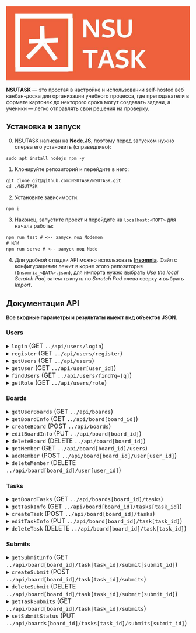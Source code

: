 ![Логотип NSUTASK](logotyp.jpg)

**NSUTASK** — это простая в настройке и использовании self-hosted веб канбан-доска для организации учебного процесса, где преподаватели в формате карточек до некторого срока могут создавать задачи, а ученики — легко отправлять свои решения на проверку.



## Установка и запуск

0. NSUTASK написан на **Node.JS**, поэтому перед запуском нужно сперва его установить (справедливо):
```
sudo apt install nodejs npm -y
```
1. Клонируйте репозиторий и перейдите в него:
```
git clone git@github.com:NSUTASK/NSUTASK.git
cd ./NSUTASK
```
2. Установите зависимости:
```
npm i
```
3. Наконец, запустите проект и перейдите на `localhost:<ПОРТ>` для начала работы:
```
npm run test # <-- запуск под Nodemon
# ИЛИ
npm run serve # <-- запуск под Node
```
4. Для удобной отладки API можно использовать [**Insomnia**](https://insomnia.rest/download).
Файл с конфигурациями лежит в корне этого репозитория (`Insomnia_<ДАТА>.json`), для импорта нужно выбрать *Use the local Scratch Pad*, затем тыкнуть по *Scratch Pad* слева сверху и выбрать *Import*.



## Документация АРІ

**Все входные параметры и результаты имеют вид объектов JSON.**



### Users

<details>
<summary><big><code>login</code> (GET <code>../api/users/login</code>)</big></summary>
— получить session token пользователя.

Требуемые превилегии:
- (нет)

Параметры:
- username
- password

Результат:
- Код 200 и session_token, если авторизация успешна
- Код 401 и сообщение, если неверный пароль
- Код 404 и сообщение, если пользователь не найден
- Код 500 и сообщение, если произошла ошибка
</details>

<details>
<summary><big><code>register</code> (GET <code>../api/users/register</code>)</big></summary>
— добавить нового пользователя в БД users.

Минимальные превилегии:
- (нет)

Параметры:
- username
- display_name
- password
- role\* ("operator" или "user")

*\* - Если в конфигурации проекта запрещено создание новых операторов, установка значения на "operator" приведёт к ошибке*

Результат:
- Код 201 и сообщение, если регистрация успешна
- Код 500 и сообщение, если произошла ошибка
</details>

<details>
<summary><big><code>getUsers</code> (GET <code>../api/users</code>)</big></summary>
— получить список ID всех пользователей.

Минимальные привилегии:
- **user**

Параметры:
- (нет)

Результат:
- Код 200 и список ID пользователей
- Код 500 и сообщение, если произошла ошибка
</details>

<details>
<summary><big><code>getUser</code> (GET <code>../api/user[user_id]</code>)</big></summary>
— получить краткую информацию о пользователе по его ID.

Минимальные привилегии:
- **user**

Параметры:
- user_id

Результат:
- Код 200 и информация о пользователе (id, username, display_name)
- Код 500 и сообщение, если произошла ошибка
</details>

<details>
<summary><big><code>findUsers</code> (GET <code>../api/users/find?q=[q]</code>)</big></summary>
— найти пользователей по username или display_name.

Требуемые привилегии:
- **user**

Параметры:
- q (поисковый запрос; может включать как никнейм, тик и отображаемое имя пользователя)

Результат:
- Код 200 и список найденных пользователей (id, username, display_name)
- Код 400 и сообщение, если поисковый запрос пустой
- Код 500 и сообщение, если произошла ошибка
</details>

<details>
<summary><big><code>getRole</code> (GET <code>../api/users/role</code>)</big></summary>
— получить роль текущего пользователя. Получить роль других пользователей **нельзя**.

Требуемые привилегии:
- **user**

Параметры:
- (нет)

Результат:
- Код 200 и роль текущего пользователя
- Код 500 и сообщение, если произошла ошибка
</details>



### Boards

<details>
<summary><big><code>getUserBoards</code> (GET <code>../api/boards</code>)</big></summary>
— получить список ID всех досок, в которых пользователь является участником.

Требуемые привилегии:
- **user**

Параметры:
- (нет)

Результат:
- Код 200 и список ID досок
- Код 500 и сообщение, если произошла ошибка
</details>

<details>
<summary><big><code>getBoardInfo</code> (GET <code>../api/board[board_id]</code>)</big></summary>
— получить информацию о доске и её конфигурации по ID доски.

Требуемые привилегии:
- **user**

Параметры:
- board_id

Результат:
- Код 200 и информация о доске и её конфигурации
- Код 404 и сообщение, если доска не найдена или пользователь не является её участником
- Код 500 и сообщение, если произошла ошибка
</details>

<details>
<summary><big><code>createBoard</code> (POST <code>../api/boards</code>)</big></summary>
— создать новую доску.

Требуемые привилегии:
- **operator**

Параметры:
- name
- description
- configSubmitsAutoaccept\* (0 или 1)
- configSubmitsBodyMin\* (больше нуля)
- configSubmitsStrictDueDate\* (0 или 1)

*\* - Необязательные параметры; по умолчанию задаются как 0, 1 и 0 соответственно*

Результат:
- Код 201 и ID созданной доски, если доска создана
- Код 500 и сообщение, если произошла ошибка
</details>

<details>
<summary><big><code>editBoardInfo</code> (PUT <code>../api/board[board_id]</code>)</big></summary>
— изменить информацию и конфигурацию доски по ID доски.

Требуемые привилегии:
- **operator**

Параметры:
- board_id
- name
- description
- configSubmitsAutoaccept\* (0 или 1)
- configSubmitsBodyMin\* (больше нуля)
- configSubmitsStrictDueDate\* (0 или 1)

*\* - Необязательные параметры; по умолчанию задаются как 0, 1 и 0 соответственно*

Результат:
- Код 200 и ID доски, если обновление успешно
- Код 404 и сообщение, если доска не найдена или пользователь не является её участником
- Код 500 и сообщение, если произошла ошибка
</details>

<details>
<summary><big><code>deleteBoard</code> (DELETE <code>../api/board[board_id]</code>)</big></summary>
— удалить доску по ID.

Требуемые привилегии:
- **operator\***

*\* - Оператор должен являться создателем этой доски, иначе выполнение приведёт к ошибке*

Параметры:
- board_id

Результат:
- Код 201 и ID удаленной доски, если доска удалена
- Код 403 и сообщение, если пользователь не является создателем доски
- Код 404 и сообщение, если доска не найдена
- Код 500 и сообщение, если произошла ошибка
</details>

<details>
<summary><big><code>getMember</code> (GET <code>../api/board[board_id]/users</code>)</big></summary>
— получить список всех участников доски по ID доски.

Требуемые привилегии:
- **operator**

Параметры:
- board_id

Результат:
- Код 200 и список участников доски
- Код 404 и сообщение, если доска не найдена или пользователь не является её участником
- Код 500 и сообщение, если произошла ошибка
</details>

<details>
<summary><big><code>addMember</code> (POST <code>../api/board[board_id]/user[user_id]</code>)</big></summary>
— добавить участника в доску по ID доски и ID пользователя.

Требуемые привилегии:
- **operator**

Тело запроса:
- board_id
- user_id

Результат:
- Код 201 и ID добавленного участника
- Код 400 и сообщение, если пользователь уже является участником доски
- Код 404 и сообщение, если доска или пользователь не найдены
- Код 500 и сообщение, если произошла ошибка
</details>

<details>
<summary><big><code>deleteMember</code> (DELETE <code>../api/board[board_id]/user[user_id]</code>)</big></summary>
— удалить участника из доски по ID доски и ID пользователя.

Требуемые привилегии:
- **user**

Параметры:
- board_id
- user_id

Результат:
- Код 200 и ID удаленного участника
- Код 400 и сообщение, если пользователь пытается удалить самого себя
- Код 404 и сообщение, если доска или пользователь не найдены
- Код 500 и сообщение, если произошла ошибка
</details>



### Tasks

<details>
<summary><big><code>getBoardTasks</code> (GET <code>../api/boards[board_id]/tasks</code>)</big></summary>
— получить все задачи на доске.

Требуемые привилегии:
- **user**

Параметры:
- `board_id`

Результат:
- Код 200 и список задач, если запрос успешен
- Код 404 и сообщение, если доска не найдена или пользователь не является её участником
- Код 500 и сообщение, если произошла ошибка
</details>

<details>
<summary><big><code>getTaskInfo</code> (GET <code>../api/board[board_id]/tasks[task_id]</code>)</big></summary>
— получить информацию о задаче по её ID.

Требуемые привилегии:
- **user**

Параметры:
- `board_id`
- `task_id`

Результат:
- Код 200 и информация о задаче (id, title, body, date_created, date_due, priority)
- Код 404 и сообщение, если доска или задача не найдены, или пользователь не является участником доски
- Код 500 и сообщение, если произошла ошибка
</details>

<details>
<summary><big><code>createTask</code> (POST <code>../api/board[board_id]/tasks</code>)</big></summary>
— создать новую задачу на доске.

Требуемые привилегии:
- **operator**

Параметры:
- `board_id`
- `title`
- `body`\* (текст задачи)
- `dateDue`\* (срок выполнения задачи в формате ISO)
- `priority`\* (приоритет задачи, "low", "normal" или "high")

*\* — Необязательные параметры*

Результат:
- Код 201 и ID новой задачи, если задача успешно создана
- Код 400 и сообщение, если передан некорректный приоритет или формат даты
- Код 404 и сообщение, если доска не найдена или пользователь не является её участником
- Код 500 и сообщение, если произошла ошибка
</details>

<details>
<summary><big><code>editTaskInfo</code> (PUT <code>../api/board[board_id]/task[task_id]</code>)</big></summary>
— изменить информацию о задаче.

Требуемые привилегии:
- **operator**

Параметры:
- `board_id`
- `task_id`
- `title`
- `body`\* (текст задачи)
- `dateDue`\* (срок выполнения задачи в формате ISO)
- `priority`\* (приоритет задачи, "low", "normal" или "high")

*\* — Необязательные параметры*

Результат:
- Код 200 и ID задачи, если изменение успешно
- Код 400 и сообщение, если передан некорректный приоритет или формат даты
- Код 404 и сообщение, если доска или задача не найдены, или пользователь не является участником доски
- Код 500 и сообщение, если произошла ошибка
</details>

<details>
<summary><big><code>deleteTask</code> (DELETE <code>../api/board[board_id]/task[task_id]</code>)</big></summary>
— удалить задачу.

Требуемые привилегии:
- **operator**

Параметры:
- `board_id`
- `task_id`

Результат:
- Код 200 и ID удаленной задачи, если удаление успешно
- Код 404 и сообщение, если доска или задача не найдены, или пользователь не является участником доски
- Код 500 и сообщение, если произошла ошибка
</details>



### Submits

<details>
<summary><big><code>getSubmitInfo</code> (GET <code>../api/board[board_id]/task[task_id]/submit[submit_id]</code>)</big></summary>
— получить информацию о посылке.

Требуемые привилегии:
- **user**

Параметры:
- `board_id`
- `task_id`
- `submit_id`

Результат:
- Код 200 и информация о посылке (id, user_id, task_id, date_submitted, text, status)
- Код 404 и сообщение, если доска, задача или посылка не найдены, либо пользователь не является участником доски
- Код 500 и сообщение, если произошла ошибка
</details>

<details>
<summary><big><code>createSubmit</code> (POST <code>../api/board[board_id]/task[task_id]/submits</code>)</big></summary>
— создать новую посылку для задачи.

Требуемые привилегии:
- **user**

Параметры:
- `board_id`
- `task_id`
- `body`

Результат:
- Код 201 и ID новой посылки, если посылка успешно создана
- Код 400 и сообщение, если посылка не соответствует требованиям (например, body имеет недостаточную длину)
- Код 404 и сообщение, если доска или задача не найдены, либо пользователь не является участником доски
- Код 409 и сообщение, если пользователь уже отправлял посылку для этой задачи
- Код 500 и сообщение, если произошла ошибка
</details>

<details>
<summary><big><code>deleteSubmit</code> (DELETE <code>../api/board[board_id]/task[task_id]/submit[submit_id]</code>)</big></summary>
— удалить посылку.

Требуемые привилегии:
- **user**

Параметры:
- `board_id`
- `task_id`
- `submit_id`

Результат:
- Код 200 и ID удаленной посылки, если удаление успешно
- Код 404 и сообщение, если доска, задача или посылка не найдены, либо пользователь не является участником доски
- Код 500 и сообщение, если произошла ошибка
</details>

<details>
<summary><big><code>getTaskSubmits</code> (GET <code>../api/board[board_id]/task[task_id]/submits</code>)</big></summary>
— получить все посылки для задачи.

Требуемые привилегии:
- **operator**

Параметры:
- `board_id`
- `task_id`

Результат:
- Код 200 и список посылок, если запрос успешен
- Код 404 и сообщение, если доска или задача не найдены, либо пользователь не является участником доски
- Код 500 и сообщение, если произошла ошибка
</details>

<details>
<summary><big><code>setSubmitStatus</code> (PUT <code>../api/boards[board_id]/tasks[task_id]/submits[submit_id]</code>)</big></summary>
— изменить статус посылки.

Требуемые привилегии:
- **operator**

Параметры:
- `board_id`
- `task_id`
- `submit_id`
- `status` (новый статус посылки, "accepted" либо "rejected")

Результат:
- Код 200 и ID посылки, если изменение успешно
- Код 400 и сообщение, если передан некорректный статус
- Код 404 и сообщение, если доска, задача или посылка не найдены, либо пользователь не является участником доски
- Код 500 и сообщение, если произошла ошибка
</details>
